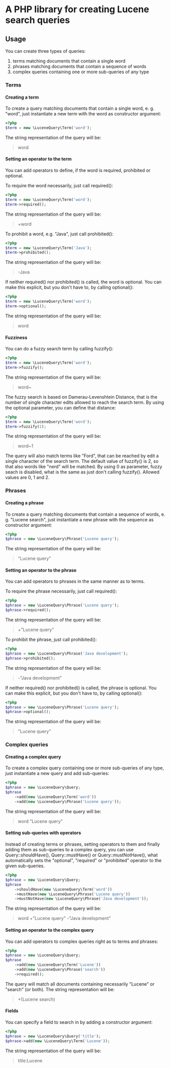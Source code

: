 # A PHP library for creating Lucene search queries

## Usage
You can create three types of queries:
1. terms matching documents that contain a single word
2. phrases matching documents that contain a sequence of words
3. complex queries containing one or more sub-queries of any type

### Terms
#### Creating a term
To create a query matching documents that contain a single word, e. g. "word", just instantiate a new term with the word
as constructor argument:
```php
<?php
$term = new \LuceneQuery\Term('word');
```

The string representation of the query will be:

> word

#### Setting an operator to the term

You can add operators to define, if the word is required, prohibited or optional.

To require the word necessarily, just call required():

```php
<?php
$term = new \LuceneQuery\Term('word');
$term->required();
```

The string representation of the query will be:

> +word

To prohibit a word, e.g. "Java", just call prohibited():

```php
<?php
$term = new \LuceneQuery\Term('Java');
$term->prohibited();
```

The string representation of the query will be:

> -Java

If neither required() nor prohibited() is called, the word is optional. You can make this explicit, but you don't have
to, by calling optional():

```php
<?php
$term = new \LuceneQuery\Term('word');
$term->optional();
```

The string representation of the query will be:

> word

#### Fuzziness

You can do a fuzzy search term by calling fuzzify():

```php
<?php
$term = new \LuceneQuery\Term('word');
$term->fuzzify();
```

The string representation of the query will be:

> word~

The fuzzy search is based on Damerau-Levenshtein Distance, that is the number of single character edits allowed to reach
the search term. By using the optional parameter, you can define that distance:

```php
<?php
$term = new \LuceneQuery\Term('word');
$term->fuzzify(1);
```

The string representation of the query will be:

> word~1

The query will also match terms like "Ford", that can be reached by edit a single character of the search term. The
default value of fuzzify() is 2, so that also words like "nerd" will be matched. By using 0 as parameter, fuzzy seach
is disabled, what is the same as just don't calling fuzzify(). Allowed values are 0, 1 and 2.

### Phrases
#### Creating a phrase
To create a query matching documents that contain a sequence of words, e. g. "Lucene search", just instantiate a new
phrase with the sequence as constructor argument:

```php
<?php
$phrase = new \LuceneQuery\Phrase('Lucene query');
```
The string representation of the query will be:

> "Lucene query"

#### Setting an operator to the phrase

You can add operators to phrases in the same manner as to terms.

To require the phrase necessarily, just call required():

```php
<?php
$phrase = new \LuceneQuery\Phrase('Lucene query');
$phrase->required();
```

The string representation of the query will be:

> +"Lucene query"

To prohibit the phrase, just call prohibited():

```php
<?php
$phrase = new \LuceneQuery\Phrase('Java development');
$phrase->prohibited();
```

The string representation of the query will be:

> -"Java development"

If neither required() nor prohibited() is called, the phrase is optional. You can make this explicit, but you don't have
to, by calling optional():

```php
<?php
$phrase = new \LuceneQuery\Phrase('Lucene query');
$phrase->optional();
```

The string representation of the query will be:

> "Lucene query"

### Complex queries
#### Creating a complex query
To create a complex query containing one or more sub-queries of any type, just instantiate a new query and add
sub-queries:

```php
<?php
$phrase = new \LuceneQuery\Query;
$phrase
    ->add(new \LuceneQuery\Term('word'))
    ->add(new \LuceneQuery\Phrase('Lucene query'));
```

The string representation of the query will be:

> word "Lucene query"

#### Setting sub-queries with operators
Instead of creating terms or phrases, setting operators to them and finally adding them as sub-queries to a complex
query, you can use Query::shouldHave(), Query::mustHave() or Query::mustNotHave(), what automatically sets the
"optional", "required" or "prohibited" operator to the given sub-queries.

```php
<?php
$phrase = new \LuceneQuery\Query;
$phrase
    ->shouldHave(new \LuceneQuery\Term('word'))
    ->mustHave(new \LuceneQuery\Phrase('Lucene query'))
    ->mustNotHave(new \LuceneQuery\Phrase('Java development'));
```

The string representation of the query will be:

> word +"Lucene query" -"Java development"

#### Setting an operator to the complex query
You can add operators to complex queries right as to terms and phrases:

```php
<?php
$phrase = new \LuceneQuery\Query;
$phrase
    ->add(new \LuceneQuery\Term('Lucene'))
    ->add(new \LuceneQuery\Phrase('search'))
    ->required();
```

The query will match all documents containing necessarily "Lucene" or "search" (or both). The string representation will
be:

> +(Lucene search)

#### Fields
You can specify a field to search in by adding a constructor argument:

```php
<?php
$phrase = new \LuceneQuery\Query('title');
$phrase->add(new \LuceneQuery\Term('Lucene'));
```

The string representation of the query will be:

> title:Lucene